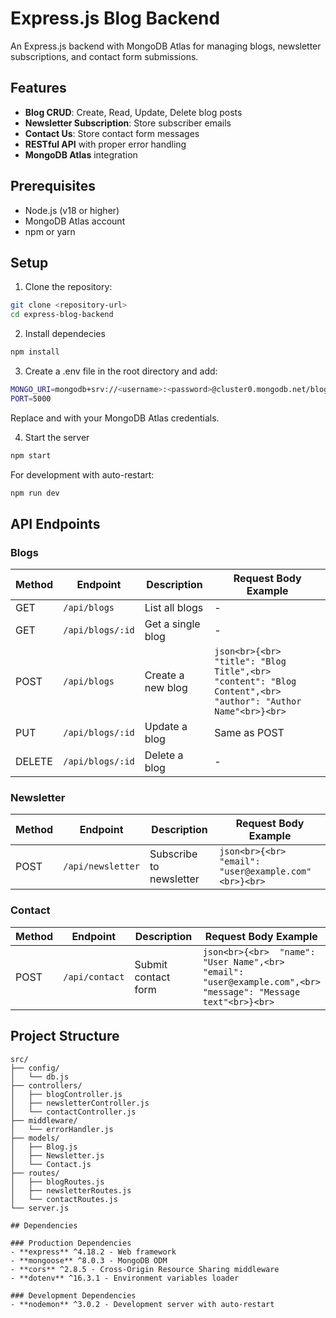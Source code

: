 # Express.js Blog Backend

An Express.js backend with MongoDB Atlas for managing blogs, newsletter subscriptions, and contact form submissions.

## Features

- **Blog CRUD**: Create, Read, Update, Delete blog posts
- **Newsletter Subscription**: Store subscriber emails
- **Contact Us**: Store contact form messages
- **RESTful API** with proper error handling
- **MongoDB Atlas** integration

## Prerequisites

- Node.js (v18 or higher)
- MongoDB Atlas account
- npm or yarn

## Setup

1. Clone the repository:
```bash
git clone <repository-url>
cd express-blog-backend
```
2. Install dependecies
```bash
npm install
```
3. Create a .env file in the root directory and add:
```bash
MONGO_URI=mongodb+srv://<username>:<password>@cluster0.mongodb.net/blogDB?retryWrites=true&w=majority
PORT=5000
```
Replace <username> and <password> with your MongoDB Atlas credentials.

4. Start the server
```bash
npm start
```
For development with auto-restart:
```bash
npm run dev
```
## API Endpoints

### Blogs

| Method | Endpoint           | Description                 | Request Body Example                     |
|--------|--------------------|-----------------------------|------------------------------------------|
| GET    | `/api/blogs`       | List all blogs              | -                                        |
| GET    | `/api/blogs/:id`   | Get a single blog           | -                                        |
| POST   | `/api/blogs`       | Create a new blog           | ```json<br>{<br>  "title": "Blog Title",<br>  "content": "Blog Content",<br>  "author": "Author Name"<br>}<br>``` |
| PUT    | `/api/blogs/:id`   | Update a blog               | Same as POST                             |
| DELETE | `/api/blogs/:id`   | Delete a blog               | -                                        |

### Newsletter

| Method | Endpoint            | Description                 | Request Body Example                     |
|--------|---------------------|-----------------------------|------------------------------------------|
| POST   | `/api/newsletter`   | Subscribe to newsletter     | ```json<br>{<br>  "email": "user@example.com"<br>}<br>``` |

### Contact

| Method | Endpoint         | Description                 | Request Body Example                     |
|--------|------------------|-----------------------------|------------------------------------------|
| POST   | `/api/contact`   | Submit contact form         | ```json<br>{<br>  "name": "User Name",<br>  "email": "user@example.com",<br>  "message": "Message text"<br>}<br>``` |

## Project Structure

```text
src/
├── config/
│   └── db.js
├── controllers/
│   ├── blogController.js
│   ├── newsletterController.js
│   └── contactController.js
├── middleware/
│   └── errorHandler.js
├── models/
│   ├── Blog.js
│   ├── Newsletter.js
│   └── Contact.js
├── routes/
│   ├── blogRoutes.js
│   ├── newsletterRoutes.js
│   └── contactRoutes.js
└── server.js

## Dependencies

### Production Dependencies
- **express** ^4.18.2 - Web framework
- **mongoose** ^8.0.3 - MongoDB ODM
- **cors** ^2.8.5 - Cross-Origin Resource Sharing middleware
- **dotenv** ^16.3.1 - Environment variables loader

### Development Dependencies
- **nodemon** ^3.0.2 - Development server with auto-restart